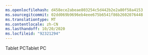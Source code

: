 ```yaml
---
ms.openlocfilehash: d458ece2abeae803254c5d442b2e2a80f58a4153
ms.sourcegitcommit: 02dd069b9696eb4eee675b6541f86b2602076448
ms.translationtype: MT
ms.contentlocale: zh-CN
ms.lasthandoff: 10/20/2020
ms.locfileid: "92321294"
---
```

<span data-ttu-id="b4ad1-101">Tablet PC</span><span class="sxs-lookup"><span data-stu-id="b4ad1-101">Tablet PC</span></span>